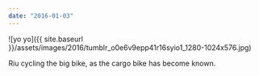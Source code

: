 ```yaml
---
date: "2016-01-03"
---
```


![yo yo]({{ site.baseurl }}/assets/images/2016/tumblr_o0e6v9epp41r16syio1_1280-1024x576.jpg)

Riu cycling the big bike, as the cargo bike has become known.
